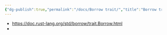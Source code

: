 ```yaml
---
{"dg-publish":true,"permalink":"/docs/Borrow trait/","title":"Borrow trait"}
---
```


- https://doc.rust-lang.org/std/borrow/trait.Borrow.html
- 
